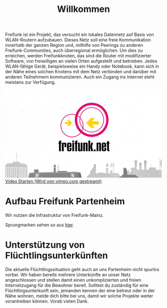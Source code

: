 ﻿---
layout: page
excerpt: "Willkommen bei Freifunk Partenheim"
search_omit: true
title: Willkommen
image:
  feature: background_home.jpg
  credit: CC-BY Lukas Ruge
  creditlink: https://www.flickr.com/photos/tvluke/21359964616/
---

Freifunk ist ein Projekt, das versucht ein lokales Datennetz auf Basis von
WLAN-Routern aufzubauen. Dieses Netz soll eine freie Kommunikation innerhalb
der ganzen Region und, mithilfe von Peerings zu anderen Freifunk-Communities,
auch überregional ermöglichen. Um dies zu erreichen, werden Freifunkknoten,
das sind die Router mit modifizierter Software, von freiwilligen an vielen
Orten aufgestellt und betrieben. Jedes WLAN-fähige Gerät, beispielsweise ein
Handy oder Notebook, kann sich in der Nähe eines solchen Knotens mit dem Netz
verbinden und darüber mit anderen Teilnehmern kommunizieren. Auch ein Zugang ins
Internet steht meistens zur Verfügung.

<a class="video-wrapper" target="blank_"
    onclick="videoWrapper( this, '//player.vimeo.com/video/64814620?autoplay=1', event ); return false;"
    href="https://vimeo.com/64814620">
    <img src="/images/freifunk-verbindet-video-vorschaubild.jpg" alt="Video Vorschaubild"/>
    <span class="overlay">
        <i class="fa fa-play-circle"></i>
        <span class="action">Video Starten</span>
        <span class="hint">(Wird von vimeo.com gestreamt)</span>
    </span>
</a>

# Aufbau Freifunk Partenheim

Wir nutzen die Infrastruktur von Freifunk-Mainz. 

Sprungmarken sehen so aus [hier](/mitmachen).


# Unterstützung von Flüchtlingsunterkünften

Die aktuelle Flüchtlingssituation geht auch an uns Partenheim nicht spurlos
vorbei. Wir haben bereits mehrere Unterkünfte an unser Netz angeschlossen und
stellen damit einen unkomplizierten und freien Internetzugang für die Bewohner
bereit. Solltest du zuständig für eine Flüchtlingsunterkunft sein, jemanden
kennen der eine betreut oder in der Nähe wohnen, melde dich bitte bei uns, damit
wir solche Projekte weiter vorantreiben können. Vorab vielen Dank.
